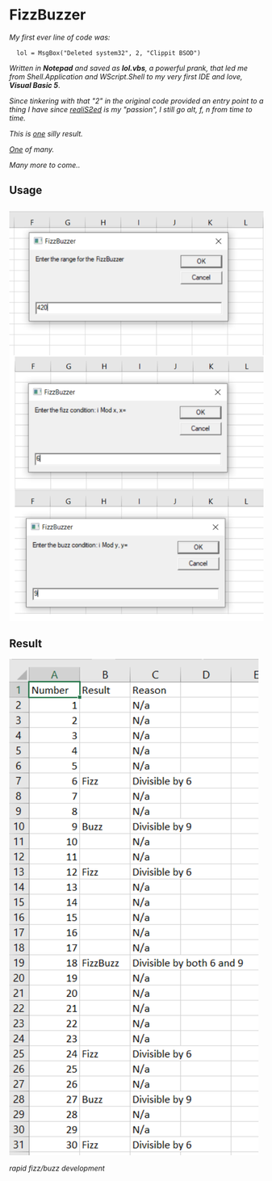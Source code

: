 # FizzBuzzer

_My first ever line of code was:_

      lol = MsgBox("Deleted system32", 2, "Clippit BSOD")
_Written in **Notepad** and saved as **lol.vbs**, a powerful prank, that led me from Shell.Application and WScript.Shell to my very first IDE and love, **Visual Basic 5**_.

_Since tinkering with that "2" in the original code provided an entry point to a thing I have since [realiSƧed](https://www.scribbr.com/us-vs-uk/realise-or-realize/) is my "passion", I still go alt, f, n from time to time._

_This is [one](https://github.com/KayserSoze42/extend.io/blob/main/src/FizzBuzzer/FizzBuzzer.vbs) silly result._

_[One](https://github.com/KayserSoze42/extend.io/blob/main/src/SlinkySearch/VBScript/AnythingGoogleSlinky.vbs) of many._

_Many more to come.._

## Usage

![a](https://github.com/KayserSoze42/extend.io/blob/main/src/FizzBuzzer/a.png?raw=true)

## Result

![b](https://github.com/KayserSoze42/extend.io/blob/main/src/FizzBuzzer/b.png?raw=true)

_rapid fizz/buzz development_
